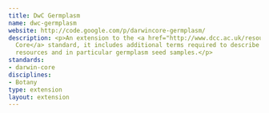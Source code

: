 ```yaml
---
title: DwC Germplasm
name: dwc-germplasm
website: http://code.google.com/p/darwincore-germplasm/
description: <p>An extension to the <a href="http://www.dcc.ac.uk/resources/metadata-standards/darwin-core">Darwin
  Core</a> standard, it includes additional terms required to describe plant genetic
  resources and in particular germplasm seed samples.</p>
standards:
- darwin-core
disciplines:
- Botany
type: extension
layout: extension
---
```


